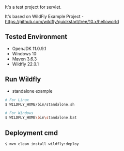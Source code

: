 It's a test project for servlet.

It's based on WildFly Example Project - https://github.com/wildfly/quickstart/tree/10.x/helloworld

## Tested Environment
- OpenJDK 11.0.9.1
- Windows 10
- Maven 3.6.3
- Wildfly 22.0.1

## Run Wildfly

- standalone example
  
```sh
# For Linux
$ WILDFLY_HOME/bin/standalone.sh

# For Windows
$ WILDFLY_HOME\bin\standalone.bat
```

## Deployment cmd

```sh
$ mvn clean install wildfly:deploy
```